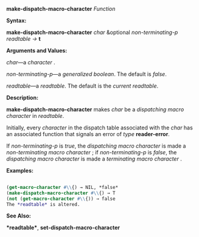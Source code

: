 **make-dispatch-macro-character** *Function* 



**Syntax:** 



**make-dispatch-macro-character** *char* &amp;optional *non-terminating-p readtable →* **t** 



**Arguments and Values:** 



*char*—a *character* . 



*non-terminating-p*—a *generalized boolean*. The default is *false*. 



*readtable*—a *readtable*. The default is the *current readtable*. 



**Description:** 



**make-dispatch-macro-character** makes *char* be a *dispatching macro character* in *readtable*. 



Initially, every *character* in the dispatch table associated with the *char* has an associated function that signals an error of *type* **reader-error**. 







 



 



If *non-terminating-p* is *true*, the *dispatching macro character* is made a *non-terminating macro character* ; if *non-terminating-p* is *false*, the *dispatching macro character* is made a *terminating macro character* . 



**Examples:**
```lisp
 
(get-macro-character #\\{) → NIL, *false* 
(make-dispatch-macro-character #\\{) → T 
(not (get-macro-character #\\{)) → false 
The *readtable* is altered. 

```
**See Also:** 



**\*readtable\***, **set-dispatch-macro-character** 




